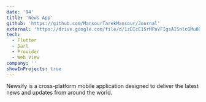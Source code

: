 ```yaml
---
date: '94'
title: 'News App'
github: 'https://github.com/MansourTarekMansour/Journal'
external: 'https://drive.google.com/file/d/1zDIcE1SrMPaVFIgsAISnlcQMu8OpUsIW/view?usp=drive_link'
tech:
  - Flutter
  - Dart
  - Provider
  - Web View
company: ''
showInProjects: true
---
```

Newsify is a cross-platform mobile application designed to deliver the latest news and updates from around the world.